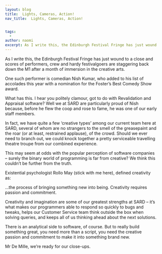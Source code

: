 ```yaml
---
layout: blog
title:  Lights, Cameras, Action!
nav_title:  Lights, Cameras, Action!


tags:
  -
author: naomi
excerpt: As I write this, the Edinburgh Festival Fringe has just wound to a close and scores of performers, crew and hardy festivalgoers are staggering back down the M1 after a month of immersion in the creative arts.
---
```


As I write this, the Edinburgh Festival Fringe has just wound to a close and scores of performers, crew and hardy festivalgoers are staggering back down the M1 after a month of immersion in the creative arts.

One such performer is comedian Nish Kumar, who added to his list of accolades this year with a nomination for the Foster’s Best Comedy Show award.

What has this. I hear you politely clamour, got to do with Revalidation and Appraisal software?  Well we at SARD are particularly proud of Nish because, before he flew the coop and rose to fame, he was one of our early staff members.

In fact, we have quite a few ‘creative types’ among our current team here at SARD, several of whom are no strangers to the smell of the greasepaint and the roar (or at least, restrained applause), of the crowd. Should we ever need to branch out, we could knock together a pretty serviceable travelling theatre troupe from our combined experience.

This may seem at odds with the popular perception of software companies – surely the binary world of programming is far from creative? We think this couldn’t be further from the truth.

Existential psychologist Rollo May (stick with me here), defined creativity as:

…the process of bringing something new into being. Creativity requires passion and commitment.

Creativity and imagination are some of our greatest strengths at SARD – it’s what makes our programmers able to respond so quickly to bugs and tweaks, helps our Customer Service team think outside the box when solving queries, and keeps all of us thinking ahead about the next solutions.

There is an analytical side to software, of course. But to really build something great, you need more than a script, you need the creative passion and commitment to make it into something brand new.

Mr De Mille, we’re ready for our close-ups.
